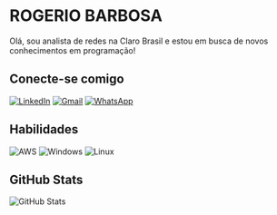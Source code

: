 # ROGERIO BARBOSA
Olá, sou analista de redes na Claro Brasil e estou em busca de novos conhecimentos em programação!
## Conecte-se comigo
[![LinkedIn](https://img.shields.io/badge/LinkedIn-0077B5?style=for-the-badge&logo=linkedin&logoColor=white)](https://www.linkedin.com/in/rogerio-barbosa-costa-603212223)
[![Gmail](https://img.shields.io/badge/Gmail-333333?style=for-the-badge&logo=gmail&logoColor=red)](mailto:rogerio180493@gmail.com)
[![WhatsApp](https://img.shields.io/badge/WhatsApp-25D366?style=for-the-badge&logo=whatsapp&logoColor=white)](https://wa.me/+5589999305278)


## Habilidades
![AWS](https://img.shields.io/badge/AWS-000.svg?style=for-the-badge&logo=amazon-aws&logoColor=white)
![Windows](https://img.shields.io/badge/Windows-000?style=for-the-badge&logo=windows&logoColor=2CA5E0)
![Linux](https://img.shields.io/badge/Linux-000?style=for-the-badge&logo=linux&logoColor=FCC624)
## GitHub Stats

![GitHub Stats](https://github-readme-stats.vercel.app/api?username=rogeriok132&theme=transparent&bg_color=000&border_color=30A3DC&show_icons=true&icon_color=30A3DC&title_color=E94D5F&text_color=FFF&hide_title=true&hide=stars)

